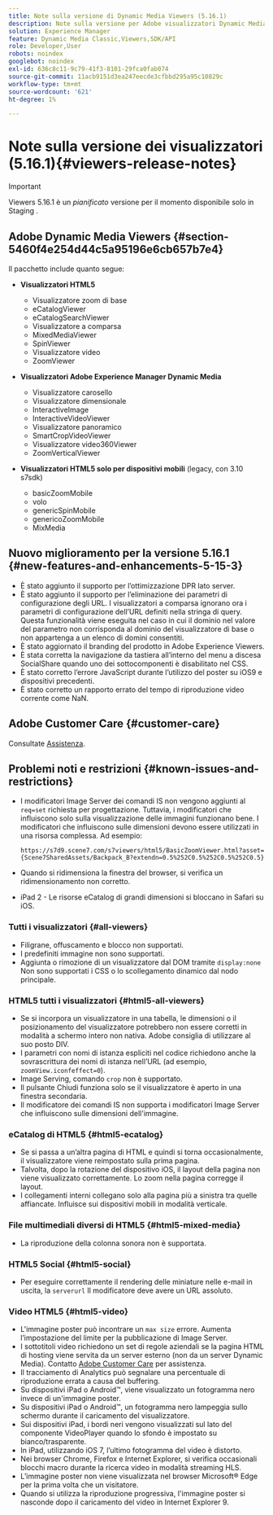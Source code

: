 ```yaml
---
title: Note sulla versione di Dynamic Media Viewers (5.16.1)
description: Note sulla versione per Adobe visualizzatori Dynamic Media.
solution: Experience Manager
feature: Dynamic Media Classic,Viewers,SDK/API
role: Developer,User
robots: noindex
googlebot: noindex
exl-id: 636c8c11-9c79-41f3-8101-29fca0fab074
source-git-commit: 11acb9151d3ea247eecde3cfbbd295a95c10829c
workflow-type: tm+mt
source-wordcount: '621'
ht-degree: 1%

---
```


# Note sulla versione dei visualizzatori (5.16.1){#viewers-release-notes}

<!-- Updated April 06, 2021 for the 5.16.1 release
hide: yes
hidefromtoc: yes-->

>[!IMPORTANT]
>
>Viewers 5.16.1 è un *pianificato* versione per il momento disponibile solo in Staging .

## Adobe Dynamic Media Viewers {#section-5460f4e254d44c5a95196e6cb657b7e4}

Il pacchetto include quanto segue:

* **Visualizzatori HTML5**

   * Visualizzatore zoom di base
   * eCatalogViewer
   * eCatalogSearchViewer
   * Visualizzatore a comparsa
   * MixedMediaViewer
   * SpinViewer
   * Visualizzatore video
   * ZoomViewer

* **Visualizzatori Adobe Experience Manager Dynamic Media**

   * Visualizzatore carosello
   * Visualizzatore dimensionale
   * InteractiveImage
   * InteractiveVideoViewer
   * Visualizzatore panoramico
   * SmartCropVideoViewer
   * Visualizzatore video360Viewer
   * ZoomVerticalViewer

* **Visualizzatori HTML5 solo per dispositivi mobili** (legacy, con 3.10 s7sdk)

   * basicZoomMobile
   * volo
   * genericSpinMobile
   * genericoZoomMobile
   * MixMedia

## Nuovo miglioramento per la versione 5.16.1 {#new-features-and-enhancements-5-15-3}

* È stato aggiunto il supporto per l’ottimizzazione DPR lato server.
* È stato aggiunto il supporto per l’eliminazione dei parametri di configurazione degli URL. I visualizzatori a comparsa ignorano ora i parametri di configurazione dell’URL definiti nella stringa di query. Questa funzionalità viene eseguita nel caso in cui il dominio nel valore del parametro non corrisponda al dominio del visualizzatore di base o non appartenga a un elenco di domini consentiti.
* È stato aggiornato il branding del prodotto in Adobe Experience Viewers.
* È stata corretta la navigazione da tastiera all’interno del menu a discesa SocialShare quando uno dei sottocomponenti è disabilitato nel CSS.
* È stato corretto l’errore JavaScript durante l’utilizzo del poster su iOS9 e dispositivi precedenti.
* È stato corretto un rapporto errato del tempo di riproduzione video corrente come NaN.<!--  (CQ-4310148) -->

## Adobe Customer Care {#customer-care}

Consultate [Assistenza](https://experienceleague.adobe.com/docs/dynamic-media-classic/using/intro/support.html#intro).

## Problemi noti e restrizioni {#known-issues-and-restrictions}

* I modificatori Image Server dei comandi IS non vengono aggiunti al `req=set` richiesta per progettazione. Tuttavia, i modificatori che influiscono solo sulla visualizzazione delle immagini funzionano bene. I modificatori che influiscono sulle dimensioni devono essere utilizzati in una risorsa complessa. Ad esempio:

   `https://s7d9.scene7.com/s7viewers/html5/BasicZoomViewer.html?asset= {Scene7SharedAssets/Backpack_B?extendn=0.5%252C0.5%252C0.5%252C0.5}`

* Quando si ridimensiona la finestra del browser, si verifica un ridimensionamento non corretto.
* iPad 2 - Le risorse eCatalog di grandi dimensioni si bloccano in Safari su iOS.

### Tutti i visualizzatori {#all-viewers}

* Filigrane, offuscamento e blocco non supportati.
* I predefiniti immagine non sono supportati.
* Aggiunta o rimozione di un visualizzatore dal DOM tramite `display:none` Non sono supportati i CSS o lo scollegamento dinamico dal nodo principale.

### HTML5 tutti i visualizzatori {#html5-all-viewers}

* Se si incorpora un visualizzatore in una tabella, le dimensioni o il posizionamento del visualizzatore potrebbero non essere corretti in modalità a schermo intero non nativa. Adobe consiglia di utilizzare al suo posto DIV.
* I parametri con nomi di istanza espliciti nel codice richiedono anche la sovrascrittura dei nomi di istanza nell’URL (ad esempio, `zoomView.iconfeffect=0`).
* Image Serving, comando `crop` non è supportato.
* Il pulsante Chiudi funziona solo se il visualizzatore è aperto in una finestra secondaria.
* Il modificatore dei comandi IS non supporta i modificatori Image Server che influiscono sulle dimensioni dell&#39;immagine.

### eCatalog di HTML5 {#html5-ecatalog}

* Se si passa a un’altra pagina di HTML e quindi si torna occasionalmente, il visualizzatore viene reimpostato sulla prima pagina.
* Talvolta, dopo la rotazione del dispositivo iOS, il layout della pagina non viene visualizzato correttamente. Lo zoom nella pagina corregge il layout.
* I collegamenti interni collegano solo alla pagina più a sinistra tra quelle affiancate. Influisce sui dispositivi mobili in modalità verticale.

### File multimediali diversi di HTML5 {#html5-mixed-media}

* La riproduzione della colonna sonora non è supportata.

### HTML5 Social {#html5-social}

* Per eseguire correttamente il rendering delle miniature nelle e-mail in uscita, la `serverurl` Il modificatore deve avere un URL assoluto.

### Video HTML5 {#html5-video}

* L&#39;immagine poster può incontrare un `max size` errore. Aumenta l’impostazione del limite per la pubblicazione di Image Server.
* I sottotitoli video richiedono un set di regole aziendali se la pagina HTML di hosting viene servita da un server esterno (non da un server Dynamic Media). Contatto [Adobe Customer Care](https://experienceleague.adobe.com/docs/dynamic-media-classic/using/intro/support.html#intro) per assistenza.
* Il tracciamento di Analytics può segnalare una percentuale di riproduzione errata a causa del buffering.
* Su dispositivi iPad o Android™, viene visualizzato un fotogramma nero invece di un&#39;immagine poster.
* Su dispositivi iPad o Android™, un fotogramma nero lampeggia sullo schermo durante il caricamento del visualizzatore.
* Sui dispositivi iPad, i bordi neri vengono visualizzati sul lato del componente VideoPlayer quando lo sfondo è impostato su bianco/trasparente.
* In iPad, utilizzando iOS 7, l’ultimo fotogramma del video è distorto.
* Nei browser Chrome, Firefox e Internet Explorer, si verifica occasionali blocchi macro durante la ricerca video in modalità streaming HLS.
* L’immagine poster non viene visualizzata nel browser Microsoft® Edge per la prima volta che un visitatore.
* Quando si utilizza la riproduzione progressiva, l&#39;immagine poster si nasconde dopo il caricamento del video in Internet Explorer 9.
